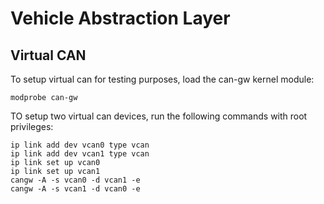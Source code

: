 # Vehicle Abstraction Layer

## Virtual CAN

To setup virtual can for testing purposes, load the can-gw kernel module:

	modprobe can-gw

TO setup two virtual can devices, run the following commands with root privileges:

	ip link add dev vcan0 type vcan
	ip link add dev vcan1 type vcan
	ip link set up vcan0
	ip link set up vcan1
	cangw -A -s vcan0 -d vcan1 -e
	cangw -A -s vcan1 -d vcan0 -e
